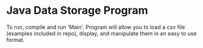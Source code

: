 # Java Data Storage Program
To run, compile and run 'Main'.
Program will allow you to load a csv file (examples included in repo), display, and manipulate them in an easy to use format.
